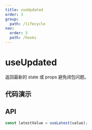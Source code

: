 ```yaml
---
title: useUpdated
order: 3
group:
  path: /lifecycle
nav:
  order: 3
  path: /hooks
---
```


# useUpdated

返回最新的 state 或 props 避免闭包问题。

## 代码演示

<!-- <code src='./demos/demo1.tsx' /> -->

## API

```typescript
const latestValue = useLatest(value);
```
